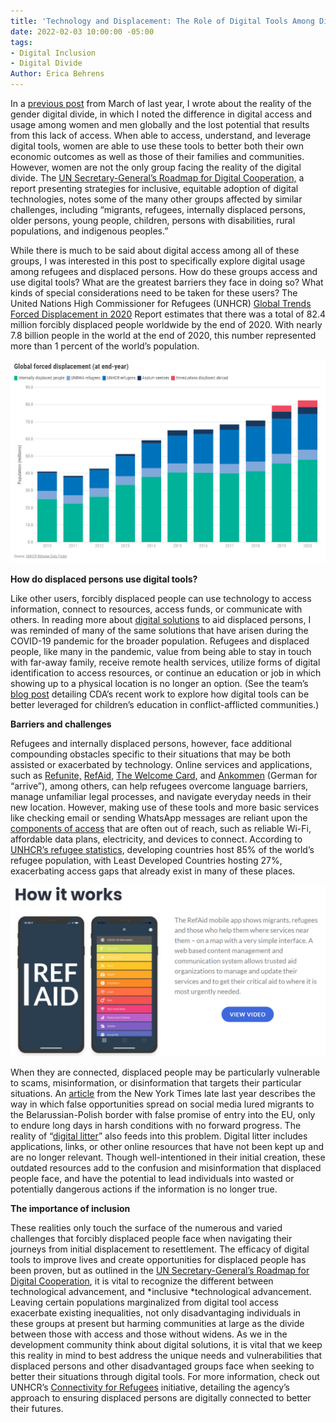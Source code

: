 ```yaml
---
title: 'Technology and Displacement: The Role of Digital Tools Among Displaced Persons'
date: 2022-02-03 10:00:00 -05:00
tags:
- Digital Inclusion
- Digital Divide
Author: Erica Behrens
---
```


In a [previous post](https://dai-global-digital.com/in-honor-of-womens-history-month-exploring-the-gender-digital-divide.html?utm_source=related-box) from March of last year, I wrote about the reality of the gender digital divide, in which I noted the difference in digital access and usage among women and men globally and the lost potential that results from this lack of access. When able to access, understand, and leverage digital tools, women are able to use these tools to better both their own economic outcomes as well as those of their families and communities. However, women are not the only group facing the reality of the digital divide. The [UN Secretary-General’s Roadmap for Digital Cooperation,](https://www.un.org/en/content/digital-cooperation-roadmap/assets/pdf/Roadmap_for_Digital_Cooperation_EN.pdf) a report presenting strategies for inclusive, equitable adoption of digital technologies, notes some of the many other groups affected by similar challenges, including “migrants, refugees, internally displaced persons, older persons, young people, children, persons with disabilities, rural populations, and indigenous peoples.”

**<!--more-->**

While there is much to be said about digital access among all of these groups, I was interested in this post to specifically explore digital usage among refugees and displaced persons. How do these groups access and use digital tools? What are the greatest barriers they face in doing so? What kinds of special considerations need to be taken for these users? The United Nations High Commissioner for Refugees (UNHCR) [Global Trends Forced Displacement in 2020](https://www.unhcr.org/flagship-reports/globaltrends/) Report estimates that there was a total of 82.4 million forcibly displaced people worldwide by the end of 2020. With nearly 7.8 billion people in the world at the end of 2020, this number represented more than 1 percent of the world’s population.

![Global Forced Displacement.png](/uploads/Global%20Forced%20Displacement.png)

**How do displaced persons use digital tools?**

Like other users, forcibly displaced people can use technology to access information, connect to resources, access funds, or communicate with others. In reading more about [digital solutions](https://www.rand.org/content/dam/rand/pubs/research_reports/RR4300/RR4322/RAND_RR4322.pdf) to aid displaced persons, I was reminded of many of the same solutions that have arisen during the COVID-19 pandemic for the broader population. Refugees and displaced people, like many in the pandemic, value from being able to stay in touch with far-away family, receive remote health services, utilize forms of digital identification to access resources, or continue an education or job in which showing up to a physical location is no longer an option. (See the team’s [blog post](https://dai-global-digital.com/frontier-insights-colombia-understanding-childrens-digital-access.html) detailing CDA’s recent work to explore how digital tools can be better leveraged for children’s education in conflict-afflicted communities.)

**Barriers and challenges**

Refugees and internally displaced persons, however, face additional compounding obstacles specific to their situations that may be both assisted or exacerbated by technology. Online services and applications, such as [Refunite,](https://refunite.org/) [RefAid](https://refaid.com/), [The Welcome Card,](https://thewelcomecard.org/) and [Ankommen](https://www.bamf.de/EN/Themen/Integration/ZugewanderteTeilnehmende/ErsteOrientierung/AppAnkommen/app-ankommen-node.html) (German for “arrive”), among others, can help refugees overcome language barriers, manage unfamiliar legal processes, and navigate everyday needs in their new location. However, making use of these tools and more basic services like checking email or sending WhatsApp messages are reliant upon the [components of access](https://www.forbes.com/sites/christinero/2020/02/05/when-it-comes-to-tech-refugees-need-more-access-not-more-apps/?sh=46c1791420bc) that are often out of reach, such as reliable Wi-Fi, affordable data plans, electricity, and devices to connect. According to [UNHCR’s refugee statistics](https://www.unhcr.org/refugee-statistics/), developing countries host 85% of the world’s refugee population, with Least Developed Countries hosting 27%, exacerbating access gaps that already exist in many of these places.

![RefAid screenshot.png](/uploads/RefAid%20screenshot.png)

When they are connected, displaced people may be particularly vulnerable to scams, misinformation, or disinformation that targets their particular situations. An [article](https://www.nytimes.com/2021/11/22/world/europe/belarus-migrants-facebook-fake-news.html) from the New York Times late last year describes the way in which false opportunities spread on social media lured migrants to the Belarussian-Polish border with false promise of entry into the EU, only to endure long days in harsh conditions with no forward progress. The reality of “[digital litter](https://www.migrationpolicy.org/article/digital-litter-downside-using-technology-help-refugees)” also feeds into this problem. Digital litter includes applications, links, or other online resources that have not been kept up and are no longer relevant. Though well-intentioned in their initial creation, these outdated resources add to the confusion and misinformation that displaced people face, and have the potential to lead individuals into wasted or potentially dangerous actions if the information is no longer true.

**The importance of inclusion**

These realities only touch the surface of the numerous and varied challenges that forcibly displaced people face when navigating their journeys from initial displacement to resettlement. The efficacy of digital tools to improve lives and create opportunities for displaced people has been proven, but as outlined in the [UN Secretary-General’s Roadmap for Digital Cooperation](https://www.un.org/en/content/digital-cooperation-roadmap/assets/pdf/Roadmap_for_Digital_Cooperation_EN.pdf), it is vital to recognize the different between technological advancement, and *inclusive *technological advancement. Leaving certain populations marginalized from digital tool access exacerbate existing inequalities, not only disadvantaging individuals in these groups at present but harming communities at large as the divide between those with access and those without widens. As we in the development community think about digital solutions, it is vital that we keep this reality in mind to best address the unique needs and vulnerabilities that displaced persons and other disadvantaged groups face when seeking to better their situations through digital tools. For more information, check out UNHCR’s [Connectivity for Refugees](https://www.unhcr.org/innovation/connectivity-for-refugees/) initiative, detailing the agency’s approach to ensuring displaced persons are digitally connected to better their futures.